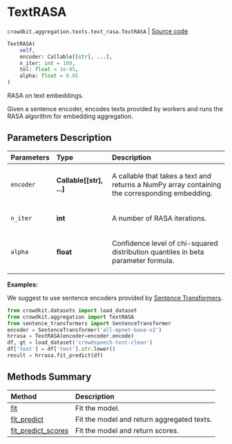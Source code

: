 # TextRASA
`crowdkit.aggregation.texts.text_rasa.TextRASA` | [Source code](https://github.com/Toloka/crowd-kit/blob/v1.2.1/crowdkit/aggregation/texts/text_rasa.py#L11)

```python
TextRASA(
    self,
    encoder: Callable[[str], ...],
    n_iter: int = 100,
    tol: float = 1e-05,
    alpha: float = 0.05
)
```

RASA on text embeddings.


Given a sentence encoder, encodes texts provided by workers and runs the RASA algorithm for embedding
aggregation.

## Parameters Description

| Parameters | Type | Description |
| :----------| :----| :-----------|
`encoder`|**Callable\[\[str\], ...\]**|<p>A callable that takes a text and returns a NumPy array containing the corresponding embedding.</p>
`n_iter`|**int**|<p>A number of RASA iterations.</p>
`alpha`|**float**|<p>Confidence level of chi-squared distribution quantiles in beta parameter formula.</p>

**Examples:**

We suggest to use sentence encoders provided by [Sentence Transformers](https://www.sbert.net).
```python
from crowdkit.datasets import load_dataset
from crowdkit.aggregation import TextRASA
from sentence_transformers import SentenceTransformer
encoder = SentenceTransformer('all-mpnet-base-v2')
hrrasa = TextRASA(encoder=encoder.encode)
df, gt = load_dataset('crowdspeech-test-clean')
df['text'] = df['text'].str.lower()
result = hrrasa.fit_predict(df)
```
## Methods Summary

| Method | Description |
| :------| :-----------|
[fit](crowdkit.aggregation.texts.text_rasa.TextRASA.fit.md)| Fit the model.
[fit_predict](crowdkit.aggregation.texts.text_rasa.TextRASA.fit_predict.md)| Fit the model and return aggregated texts.
[fit_predict_scores](crowdkit.aggregation.texts.text_rasa.TextRASA.fit_predict_scores.md)| Fit the model and return scores.
